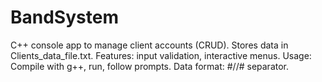 # BandSystem
C++ console app to manage client accounts (CRUD). Stores data in Clients_data_file.txt. Features: input validation, interactive menus. Usage: Compile with g++, run, follow prompts. Data format: #//# separator.
